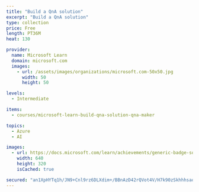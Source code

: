 ```yaml
---
title: "Build a QnA solution"
excerpt: "Build a QnA solution"
type: collection
price: Free
length: PT36M
heat: 130

provider:
  name: Microsoft Learn
  domain: microsoft.com
  images:
    - url: /assets/images/organizations/microsoft.com-50x50.jpg
      width: 50
      height: 50

levels:
  - Intermediate

items:
  - courses/microsoft-learn-build-qna-solution-qna-maker

topics:
  - Azure
  - AI

images:
  - url: https://docs.microsoft.com/learn/achievements/generic-badge-social.png
    width: 640
    height: 320
    isCached: true

secured: "an1XpHYTq1h/JN9+Cnl9rz6DLXdim+/BBnAzD42rQVot4V/H7k90zSkhhhsaoMd9GbWQSV7/3/T211K29IAP6TD+DzY3sgc0lB3i42cdGKqZg5RQm+b8aqpGcHs8RQca3Ngqu1p2nohxk4enZZhxxC2qWs0/2+W+0VLFFBoWnlh+Zzr2AXUe4lULMR34cPyqbWz1II4Fzqz9efmq6pL2AqTu5gUV5ODG3BYYH/r8WsGaKfEJIrBz4dQ+TO1Jwy9LpzrENsbxLRmshgzqqFi9RDXA3bjDFDVB2xjkFJqr4vhjTbtSCnnwv8PHD20F8N8ozVBaKvQAxbopD1KXKrD0UTuSneHzvu3/RfrC6XUWXRk=;XxTkbF21BsRL4ZBUAn2qtg=="
---
```



